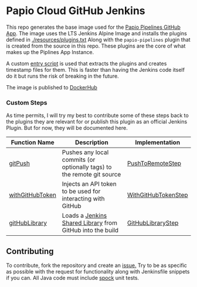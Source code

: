 # Papio Cloud GitHub Jenkins

This repo generates the base image used for
the [Papio Pipelines GitHub App](https://github.com/marketplace/papio-pipelines). The image uses the LTS Jenkins Alpine
Image and installs the plugins defined in [./resources/plugins.txt]()
Along with the `papio-pipelines` plugin that is created from the source in this repo. These plugins are the core of what
makes up the Piplines App Instance.

A custom [entry script](./resources/entrypoint.sh) is used that extracts the plugins and creates timestamp files for
them. This is faster than having the Jenkins code itself do it but runs the risk of breaking in the future.

The image is published to [DockerHub](https://hub.docker.com/r/papiocloudsoftware/papio-pipelines)

### Custom Steps

As time permits, I will try my best to contribute some of these steps back to the plugins they are relevant for or
publish this plugin as an official Jenkins Plugin. But for now, they will be documented here.

| Function Name     | Description                                                            | Implementation        |
| ----------------- | ---------------------------------------------------------------------- | --------------------- |
| [gitPush]         | Pushes any local commits (or optionally tags) to the remote git source | [PushToRemoteStep]    |
| [withGitHubToken] | Injects an API token to be used for interacting with GitHub            | [WithGitHubTokenStep] |
| [gitHubLibrary]   | Loads a [Jenkins Shared Library] from GitHub into the build             | [GitHubLibraryStep]   |

[PushToRemoteStep]: ./src/main/java/com/papiocloud/pipelines/plugin/steps/PushToRemoteStep.java
[gitPush]: ./docs/steps/gitPush.md
[WithGitHubTokenStep]: ./src/main/java/com/papiocloud/pipelines/plugin/steps/WithGitHubTokenStep.java
[withGitHubToken]: ./docs/steps/withGitHubToken.md
[gitHubLibrary]: ./docs/steps/gitHubLibrary.md
[Jenkins Shared Library]: https://www.jenkins.io/doc/book/pipeline/shared-libraries/
[GitHubLibraryStep]: ./src/main/java/com/papiocloud/pipelines/plugin/steps/GitHubLibraryStep.java

## Contributing

To contribute, fork the repository and create an [issue.](https://github.com/papiocloudsoftware/papio-pipelines/issues)
Try to be as specific as possible with the request for functionality along with Jenkinsfile snippets if you can. All
Java code must include [spock](https://spockframework.org/) unit tests. 
